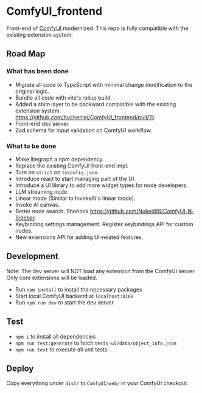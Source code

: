 # ComfyUI_frontend

Front-end of [ComfyUI](https://github.com/comfyanonymous/ComfyUI) modernized. This repo is fully compatible with the existing extension system.

## Road Map

### What has been done

- Migrate all code to TypeScript with minimal change modification to the original logic.
- Bundle all code with vite's rollup build.
- Added a shim layer to be backward compatible with the existing extension system. https://github.com/huchenlei/ComfyUI_frontend/pull/15
- Front-end dev server.
- Zod schema for input validation on ComfyUI workflow.

### What to be done

- Make litegraph a npm dependency.
- Replace the existing ComfyUI front-end impl.
- Turn on `strict` on `tsconfig.json`.
- Introduce react to start managing part of the UI.
- Introduce a UI library to add more widget types for node developers.
- LLM streaming node.
- Linear mode (Similar to InvokeAI's linear mode).
- Invoke AI canvas.
- Better node search. Sherlock https://github.com/Nuked88/ComfyUI-N-Sidebar.
- Keybinding settings management. Register keybindings API for custom nodes.
- New extensions API for adding UI-related features.

## Development

Note: The dev server will NOT load any extension from the ComfyUI server. Only
core extensions will be loaded.

- Run `npm install` to install the necessary packages
- Start local ComfyUI backend at `localhost:8188`
- Run `npm run dev` to start the dev server

## Test

- `npm i` to install all dependencies
- `npm run test:generate` to fetch `tests-ui/data/object_info.json`
- `npm run test` to execute all unit tests.

## Deploy

Copy everything under `dist/` to `ComfyUI/web/` in your ComfyUI checkout.
